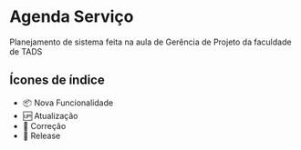 # Agenda Serviço
Planejamento de sistema feita na aula de Gerência de Projeto da faculdade de TADS

## Ícones de índice
- :package: Nova Funcionalidade
- :up: Atualização
- :bug: Correção
- :checkered_flag: Release